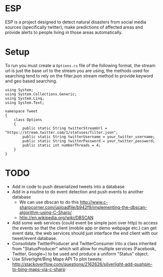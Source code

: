 # ESP
ESP is a project designed to detect natural disasters from social media
sources (specifically twitter), make predictions of affected areas
and provide alerts to people living in those areas automatically.

# Setup
To run you must create a `Options.cs` file of the following format, the stream
url is just the base url to the stream you are using, the methods used for searching
tend to rely on the filter.json stream method to provide keyword and geo based searching.

	using System;
	using System.Collections.Generic;
	using System.Linq;
	using System.Text;

	namespace Tweet
	{
		class Options
		{
			public static String twitterStreamUrl = "https://stream.twitter.com/1/statuses/filter.json";
			public static String twitterUsername = your_twitter_username;
			public static String twitterPassword = your_twitter_password;
			public static int numberThreads = 4;
		}
	}

# TODO
* Add in code to push deserialized tweets into a database
* Add in a routine to do event detection and push events to another database
	* We can use dbscan to do this http://www.c-sharpcorner.com/uploadfile/b942f9/implementing-the-dbscan-algorithm-using-C-Sharp/
 	* http://en.wikipedia.org/wiki/DBSCAN
* Add some web services (could event be simple json over http) to access the events so that the client (mobile app or demo webpage etc.) can get event data, the web services should just interface the end client with our tweet/event database.
* Consolidate TwitterProducer and TwitterConsumer into a class inherited from "StatusProducer" which will allow for multiple services (Facebook, Twitter, Google+) to be used and produce a uniform "Status" object.
* Use Silverlight/Bing Maps API To plot tweets: http://stackoverflow.com/questions/2162626/silverlight-add-pushpin-to-bing-maps-via-c-sharp
